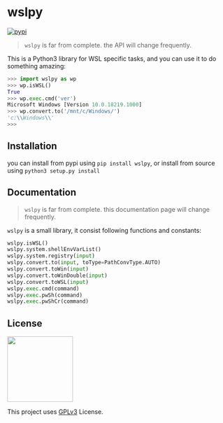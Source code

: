 # wslpy

[![pypi](https://flat.badgen.net/pypi/v/wslpy)](https://pypi.org/project/wslpy/)

> `wslpy` is far from complete. the API will change frequently.

This is a Python3 library for WSL specific tasks, and you can use it to do something amazing:

```python
>>> import wslpy as wp
>>> wp.isWSL()
True
>>> wp.exec.cmd('ver')
Microsoft Windows [Version 10.0.18219.1000]
>>> wp.convert.to('/mnt/c/Windows/')
'c:\\Windows\\'
>>>
```

## Installation

you can install from pypi using `pip install wslpy`, or install from source using `python3 setup.py install`

## Documentation

> `wslpy` is far from complete. this documentation page will change frequently.

`wslpy` is a small library, it consist following functions and constants:

```python
wslpy.isWSL()
wslpy.system.shellEnvVarList()
wslpy.system.registry(input)
wslpy.convert.to(input, toType=PathConvType.AUTO)
wslpy.convert.toWin(input) 
wslpy.convert.toWinDouble(input)
wslpy.convert.toWSL(input) 
wslpy.exec.cmd(command)
wslpy.exec.pwSh(command)
wslpy.exec.pwShCr(command)
```

## License

<img width="150" src="https://www.gnu.org/graphics/gplv3-with-text-136x68.png">

This project uses [GPLv3](LICENSE) License.

